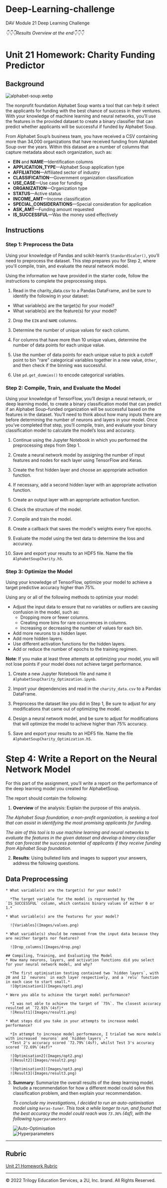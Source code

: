 # Deep-Learning-challenge
DAV Module 21 Deep Learning Challenge

*👇👇👇Results Overview at the end👇👇👇*

# Unit 21 Homework: Charity Funding Predictor

## Background

![alphabet-soup.webp](Images/alphabet-soup.webp)

The nonprofit foundation Alphabet Soup wants a tool that can help it select the applicants for funding with the best chance of success in their ventures. With your knowledge of machine learning and neural networks, you’ll use the features in the provided dataset to create a binary classifier that can predict whether applicants will be successful if funded by Alphabet Soup.

From Alphabet Soup’s business team, you have received a CSV containing more than 34,000 organizations that have received funding from Alphabet Soup over the years. Within this dataset are a number of columns that capture metadata about each organization, such as:

* **EIN** and **NAME**—Identification columns
* **APPLICATION_TYPE**—Alphabet Soup application type
* **AFFILIATION**—Affiliated sector of industry
* **CLASSIFICATION**—Government organization classification
* **USE_CASE**—Use case for funding
* **ORGANIZATION**—Organization type
* **STATUS**—Active status
* **INCOME_AMT**—Income classification
* **SPECIAL_CONSIDERATIONS**—Special consideration for application
* **ASK_AMT**—Funding amount requested
* **IS_SUCCESSFUL**—Was the money used effectively

## Instructions

### Step 1: Preprocess the Data

Using your knowledge of Pandas and scikit-learn’s `StandardScaler()`, you’ll need to preprocess the dataset. This step prepares you for Step 2, where you'll compile, train, and evaluate the neural network model.

Using the information we have provided in the starter code, follow the instructions to complete the preprocessing steps.

1. Read in the charity_data.csv to a Pandas DataFrame, and be sure to identify the following in your dataset:
  * What variable(s) are the target(s) for your model?
  * What variable(s) are the feature(s) for your model?

2. Drop the `EIN` and `NAME` columns.

3. Determine the number of unique values for each column.

4. For columns that have more than 10 unique values, determine the number of data points for each unique value.

5. Use the number of data points for each unique value to pick a cutoff point to bin "rare" categorical variables together in a new value, `Other`, and then check if the binning was successful.

6. Use `pd.get_dummies()` to encode categorical variables.

### Step 2: Compile, Train, and Evaluate the Model

Using your knowledge of TensorFlow, you’ll design a neural network, or deep learning model, to create a binary classification model that can predict if an Alphabet Soup–funded organization will be successful based on the features in the dataset. You’ll need to think about how many inputs there are before determining the number of neurons and layers in your model. Once you’ve completed that step, you’ll compile, train, and evaluate your binary classification model to calculate the model’s loss and accuracy.

1. Continue using the Jupyter Notebook in which you performed the preprocessing steps from Step 1.

2. Create a neural network model by assigning the number of input features and nodes for each layer using TensorFlow and Keras.

3. Create the first hidden layer and choose an appropriate activation function.

4. If necessary, add a second hidden layer with an appropriate activation function.

5. Create an output layer with an appropriate activation function.

6. Check the structure of the model.

7. Compile and train the model.

8. Create a callback that saves the model's weights every five epochs.

9. Evaluate the model using the test data to determine the loss and accuracy.

10. Save and export your results to an HDF5 file. Name the file `AlphabetSoupCharity.h5`.

### Step 3: Optimize the Model

Using your knowledge of TensorFlow, optimize your model to achieve a target predictive accuracy higher than 75%.

Using any or all of the following methods to optimize your model:

* Adjust the input data to ensure that no variables or outliers are causing confusion in the model, such as:
  * Dropping more or fewer columns.
  * Creating more bins for rare occurrences in columns.
  * Increasing or decreasing the number of values for each bin.
* Add more neurons to a hidden layer.
* Add more hidden layers.
* Use different activation functions for the hidden layers.
* Add or reduce the number of epochs to the training regimen.

**Note**: If you make at least three attempts at optimizing your model, you will not lose points if your model does not achieve target performance.

1. Create a new Jupyter Notebook file and name it `AlphabetSoupCharity_Optimzation.ipynb`.

2. Import your dependencies and read in the `charity_data.csv` to a Pandas DataFrame.

3. Preprocess the dataset like you did in Step 1, Be sure to adjust for any modifications that came out of optimizing the model.

4. Design a neural network model, and be sure to adjust for modifications that will optimize the model to achieve higher than 75% accuracy.

5. Save and export your results to an HDF5 file. Name the file `AlphabetSoupCharity_Optimization.h5`.

# Step 4: Write a Report on the Neural Network Model

For this part of the assignment, you’ll write a report on the performance of the deep learning model you created for AlphabetSoup.

The report should contain the following:

1. **Overview** of the analysis: Explain the purpose of this analysis.

*The Alphabet Soup foundation, a non-profit organization, is seeking a tool that can assist in identifying the most promising applicants for funding.*

*The aim of this tool is to use machine learning and neural networks to evaluate the features in the given dataset and develop a binary classifier that can forecast the success potential of applicants if they receive funding from Alphabet Soup foundation.*

2. **Results**: Using bulleted lists and images to support your answers, address the following questions.

  ## Data Preprocessing
    * What variable(s) are the target(s) for your model?

      *The target variable for the model is represented by the `IS_SUCCESSFUL` column, which contains binary values of either 0 or 1.*

    * What variable(s) are the features for your model?

      ![Variables](Images/values.png)

    * What variable(s) should be removed from the input data because they are neither targets nor features?

      ![Drop_columns](Images/drop.png)

    ## Compiling, Training, and Evaluating the Model
    * How many neurons, layers, and activation functions did you select for your neural network model, and why?

      *The first optimisation testing contained two `hidden layers`, with 20 and 12 `neurons` in each layer respectively, and a `relu` function in each case to start small.*
      ![Optimisation1](Images/opt1.png)
    
    * Were you able to achieve the target model performance?
    
      *I was not able to achieve the target of `75%`. The closest accuracy resulted at `72.91%`(4sf)*
      ![Result1](Images/result1.png)

    * What steps did you take in your attempts to increase model performance?

      *In attempt to increase model performance, I trialed two more models with increased `neurons` and `hidden layers`.* 
      *Test 2's accuracy scored `72.79%`(4sf), whilst Test 3's accuracy scored `72.69%`(4sf)*

      ![Optimisation2](Images/opt2.png)
      ![Result2](Images/result2.png)
      
      ![Optimisation3](Images/opt3.png)
      ![Result3](Images/result3.png)

3. **Summary**: Summarize the overall results of the deep learning model. Include a recommendation for how a different model could solve this classification problem, and then explain your recommendation.

    *To conclude my investigations, I decided to run an auto-optimisation model using `keras-tuner`. This took a while longer to run, and found that the best accuracy the model could reach was `73.36%` (4sf), with the following `hyperparameters`*

    ![Auto-Optimisation](Images/autoR.png)   
    ![Hyperparameters](Images/hyperparams.png)

- - -

## Rubric

[Unit 21 Homework Rubric](https://docs.google.com/document/d/1SLOROX0lqZwa1ms-iRbHMQr1QSsMT2k0boO9YpFBnHA/edit?usp=sharing)

- - - 

© 2022 Trilogy Education Services, a 2U, Inc. brand. All Rights Reserved.	

